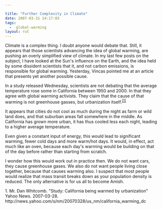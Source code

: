 ```yaml
---

title: "Further Complexity in Climate"
date: 2007-03-31 14:17:03
tags:
  -  global-warming
layout: rut
---
```


Climate is a complex thing.  I doubt anyone would debate that.  Still, it appears that those scientists advancing the idea of global warming, are pushing an overly simplified view of climate.  In my last few posts on the subject, I have looked at the Sun's influence on the Earth, and the idea held by some dissident scientists that it, and not carbon emissions, is responsible for global warming.  Yesterday, Vincas pointed me at an article that presents yet another possible cause.

In a study released Wednesday, scientists are not debating that the average temperature rose some in California between 1950 and 2000.  In that they agree with global warming activists.  They claim that the cause of that warming is not greenhouse gasses, but urbanization itself.<sup>[\[1\]][ref1]</sup>  

It appears that cities do not cool as much during the night as farm or wild land does, and that suburban areas fall somewhere in the middle.  As California has grown more urban, it has thus cooled less each night, leading to a higher average temperature.  

Even given a constant input of energy, this would lead to significant warming, fewer cold days and more warm/hot days.  It would, in effect, act much like an oven, because each day's warming would be building on that of the day before rather than starting from scratch.  

I wonder how this would work out in practice then.  We do not want cars, they cause greenhouse gases.  We also do not want people living close together, because that causes warming also.  I suspect that most people would realize that mass transit breaks down as your population density is reduced.   The only alternative is for us all to become Amish. 

<div class="postrefs">
1. Mr. Dan Whitcomb.  "Study: California being warmed by urbanization"  Yahoo News.  2007-03-28.  http://news.yahoo.com/s/nm/20070328/us_nm/california_warming_dc
</div>

[ref1]: http://news.yahoo.com/s/nm/20070328/us_nm/california_warming_dc "Study: California being warmed by urbanization"

